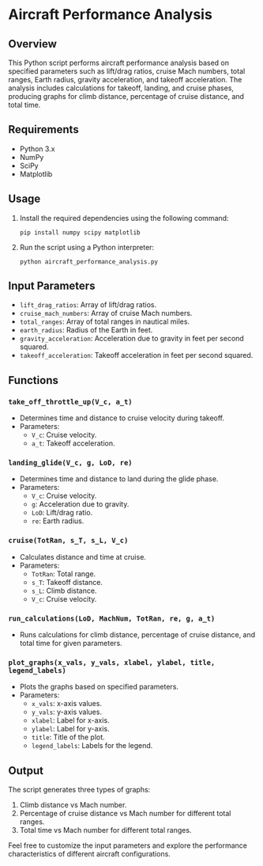# Aircraft Performance Analysis

## Overview
This Python script performs aircraft performance analysis based on specified parameters such as lift/drag ratios, cruise Mach numbers, total ranges, Earth radius, gravity acceleration, and takeoff acceleration. The analysis includes calculations for takeoff, landing, and cruise phases, producing graphs for climb distance, percentage of cruise distance, and total time.

## Requirements
- Python 3.x
- NumPy
- SciPy
- Matplotlib

## Usage
1. Install the required dependencies using the following command:
   ```
   pip install numpy scipy matplotlib
   ```

2. Run the script using a Python interpreter:
   ```
   python aircraft_performance_analysis.py
   ```

## Input Parameters
- `lift_drag_ratios`: Array of lift/drag ratios.
- `cruise_mach_numbers`: Array of cruise Mach numbers.
- `total_ranges`: Array of total ranges in nautical miles.
- `earth_radius`: Radius of the Earth in feet.
- `gravity_acceleration`: Acceleration due to gravity in feet per second squared.
- `takeoff_acceleration`: Takeoff acceleration in feet per second squared.
  
## Functions

### `take_off_throttle_up(V_c, a_t)`
- Determines time and distance to cruise velocity during takeoff.
- Parameters:
  - `V_c`: Cruise velocity.
  - `a_t`: Takeoff acceleration.

### `landing_glide(V_c, g, LoD, re)`
- Determines time and distance to land during the glide phase.
- Parameters:
  - `V_c`: Cruise velocity.
  - `g`: Acceleration due to gravity.
  - `LoD`: Lift/drag ratio.
  - `re`: Earth radius.

### `cruise(TotRan, s_T, s_L, V_c)`
- Calculates distance and time at cruise.
- Parameters:
  - `TotRan`: Total range.
  - `s_T`: Takeoff distance.
  - `s_L`: Climb distance.
  - `V_c`: Cruise velocity.

### `run_calculations(LoD, MachNum, TotRan, re, g, a_t)`
- Runs calculations for climb distance, percentage of cruise distance, and total time for given parameters.

### `plot_graphs(x_vals, y_vals, xlabel, ylabel, title, legend_labels)`
- Plots the graphs based on specified parameters.
- Parameters:
  - `x_vals`: x-axis values.
  - `y_vals`: y-axis values.
  - `xlabel`: Label for x-axis.
  - `ylabel`: Label for y-axis.
  - `title`: Title of the plot.
  - `legend_labels`: Labels for the legend.

## Output
The script generates three types of graphs:
1. Climb distance vs Mach number.
2. Percentage of cruise distance vs Mach number for different total ranges.
3. Total time vs Mach number for different total ranges.

Feel free to customize the input parameters and explore the performance characteristics of different aircraft configurations.
